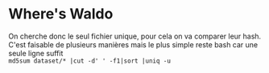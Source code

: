 # Where's Waldo

On cherche donc le seul fichier unique, pour cela on va comparer leur hash.  
C'est faisable de plusieurs manières mais le plus simple reste bash car une seule ligne suffit  
`md5sum dataset/* |cut -d' ' -f1|sort |uniq -u`